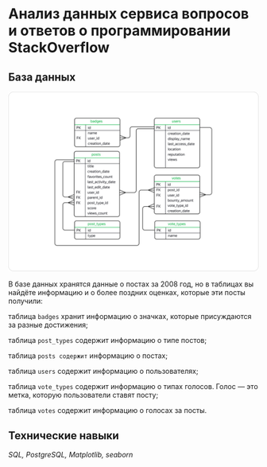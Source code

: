 # Анализ данных сервиса вопросов и ответов о программировании StackOverflow 

## База данных
![bd](https://github.com/Lima82/Data_analyst_projects/blob/Practicum/SQL_advanced/sql_advanced_data.png)

В базе данных хранятся данные о постах за 2008 год, но в таблицах вы найдёте информацию и о более поздних оценках, которые эти посты получили:

таблица `badges` хранит информацию о значках, которые присуждаются за разные достижения;

таблица `post_types` содержит информацию о типе постов;

таблица `posts содержит` информацию о постах;

таблица `users` содержит информацию о пользователях;

таблица `vote_types` содержит информацию о типах голосов. Голос — это метка, которую пользователи ставят посту;

таблица `votes` содержит информацию о голосах за посты.

## Технические навыки

*SQL, PostgreSQL, Matplotlib, seaborn*
